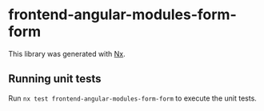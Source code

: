 # frontend-angular-modules-form-form

This library was generated with [Nx](https://nx.dev).

## Running unit tests

Run `nx test frontend-angular-modules-form-form` to execute the unit tests.
